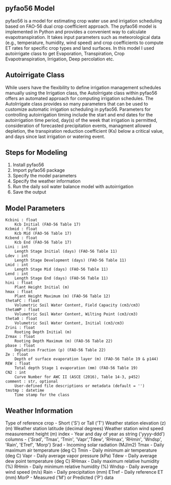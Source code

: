 ## pyfao56 Model
pyfao56 is a model for estimating crop water use and irrigation scheduling based on FAO-56 dual crop coefficient approach. The pyfao56 model is implemented in Python and provides a convenient way to calculate evapotranspiration. It takes input parameters such as meteorological data (e.g., temperature, humidity, wind speed) and crop coefficients to compute ET rates for specific crop types and land surfaces.
In this model I used autoirrigate class to get Evaporation, Transpiration, Crop Evapotranspiration, Irrigation, Deep percolation etc.
## Autoirrigate Class
While users have the flexibility to define irrigation management schedules manually using the Irrigation class, the AutoIrrigate class within pyfao56 offers an automated approach for computing irrigation schedules. The AutoIrrigate class provides so many parameters that can be used to customize automatic irrigation scheduling in pyfao56. Parameters for controlling autoirrigation timing include the start and end dates for the autoirrigation time period, day(s) of the week that irrigation is permitted, consideration of forecasted precipitation events, managment allowed depletion, the transpiration reduction coefficient (Ks) below a critical value, and days since last irrigation or watering event.
## Steps for Modeling
1. Install pyfao56
2. Import pyfao56 package
3. Specify the model parameters
4. Specify the weather information
5. Run the daily soil water balance model with autoirrigation
6. Save the output
## Model Parameters
    Kcbini : float
        Kcb Initial (FAO-56 Table 17)
    Kcbmid : float
        Kcb Mid (FAO-56 Table 17)
    Kcbend : float
        Kcb End (FAO-56 Table 17)
    Lini : int
        Length Stage Initial (days) (FAO-56 Table 11)
    Ldev : int
        Length Stage Development (days) (FAO-56 Table 11)
    Lmid : int
        Length Stage Mid (days) (FAO-56 Table 11)
    Lend : int
        Length Stage End (days) (FAO-56 Table 11)
    hini : float
        Plant Height Initial (m)
    hmax : float
        Plant Height Maximum (m) (FAO-56 Table 12)
    thetaFC : float
        Volumetric Soil Water Content, Field Capacity (cm3/cm3)
    thetaWP : float
        Volumetric Soil Water Content, Wilting Point (cm3/cm3)
    theta0 : float
        Volumetric Soil Water Content, Initial (cm3/cm3)
    Zrini : float
        Rooting Depth Initial (m)
    Zrmax : float
        Rooting Depth Maximum (m) (FAO-56 Table 22)
    pbase : float
        Depletion Fraction (p) (FAO-56 Table 22)
    Ze : float
        Depth of surface evaporation layer (m) (FAO-56 Table 19 & p144)
    REW : float
        Total depth Stage 1 evaporation (mm) (FAO-56 Table 19)
    CN2 : int
        Curve Number for AWC II (ASCE (2016), Table 14-3, p452)
    comment : str, optional
        User-defined file descriptions or metadata (default = '')
    tmstmp : datetime
        Time stamp for the class
## Weather Information
Type of reference crop  - Short ('S') or Tall ('T')
Weather station elevation (z) (m)
Weather station latitude (decimal degrees)
Weather station wind speed measurement height (m)
index - Year and day of year as string ('yyyy-ddd')
columns - {'Srad', 'Tmax', 'Tmin', 'Vapr','Tdew', 'RHmax', 'RHmin', 'Wndsp', 'Rain', 'ETref', 'Morp'}
Srad  - Incoming solar radiation (MJ/m2)
Tmax  - Daily maximum air temperature (deg C)
Tmin  - Daily minimum air temperature (deg C)
Vapr  - Daily average vapor pressure (kPa)
Tdew  - Daily average dew point temperature (deg C)
RHmax - Daily maximum relative humidity (%)
RHmin - Daily minimum relative humidity (%)
Wndsp - Daily average wind speed (m/s)
Rain  - Daily precipitation (mm)
ETref - Daily reference ET (mm)
MorP  - Measured ('M') or Predicted ('P') data
